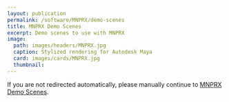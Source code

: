 ```yaml
---
layout: publication
permalink: /software/MNPRX/demo-scenes
title: MNPRX Demo Scenes
excerpt: Demo scenes to use with MNPRX
image:
  path: images/headers/MNPRX.jpg
  caption: Stylized rendering for Autodesk Maya
  card: images/cards/MNPRX.jpg
  thumbnail:
---
```


<script>window.location.href = "https://www.notion.so/artineering/MNPRX-Demo-Scenes-90609f181dd24e5fb97ded06a55fb404"</script>
If you are not redirected automatically, please manually continue to [MNPRX Demo Scenes](https://www.notion.so/artineering/MNPRX-Demo-Scenes-90609f181dd24e5fb97ded06a55fb404).